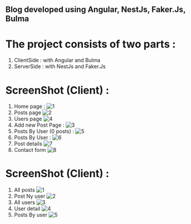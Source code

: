 ## Blog developed using Angular, NestJs, Faker.Js, Bulma

# The project consists of two parts :

1. ClientSide : with Angular and Bulma
2. ServerSide : with NestJs and Faker.Js

# ScreenShot (Client) :
1. Home page :
![1](https://user-images.githubusercontent.com/19781935/50550915-48471800-0c70-11e9-936d-0de494265c39.png)
2. Posts page
![2](https://user-images.githubusercontent.com/19781935/50550947-1aae9e80-0c71-11e9-89af-161adec124f7.png)
3. Users page
![4](https://user-images.githubusercontent.com/19781935/50550948-1aae9e80-0c71-11e9-9afc-35987bc915d9.png)
4. Add new Post Page :
![3](https://user-images.githubusercontent.com/19781935/50550918-4d0bcc00-0c70-11e9-96b5-327ebcbd716f.png)
5. Posts By User (0 posts) :
![5](https://user-images.githubusercontent.com/19781935/50550919-5006bc80-0c70-11e9-8a1d-e0c594c4c142.png)
6. Posts By User :
![6](https://user-images.githubusercontent.com/19781935/50550920-51d08000-0c70-11e9-84fc-607d5d54c605.png)
7. Post details
![7](https://user-images.githubusercontent.com/19781935/50550921-539a4380-0c70-11e9-9e1b-fd92bb8bfdb9.png)
8. Contact form
![8](https://user-images.githubusercontent.com/19781935/50550923-60b73280-0c70-11e9-96af-3ef250c349ad.png)

# ScreenShot (Client) :
1. All posts
![1](https://user-images.githubusercontent.com/19781935/50550972-96105000-0c71-11e9-8877-a242067e2f41.PNG)
2. Post Ny user
![2](https://user-images.githubusercontent.com/19781935/50550973-96105000-0c71-11e9-88cd-30fcd62f7156.PNG)
3. All users
![3](https://user-images.githubusercontent.com/19781935/50550974-96105000-0c71-11e9-9208-ac8058ec6620.PNG)
4. User detail
![4](https://user-images.githubusercontent.com/19781935/50550975-96a8e680-0c71-11e9-85c1-6e22216be932.PNG)
5. Posts By user
![5](https://user-images.githubusercontent.com/19781935/50550976-96a8e680-0c71-11e9-8356-9ae9ab5555df.PNG)
